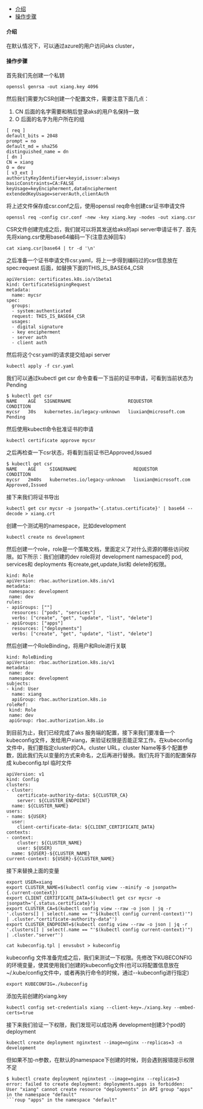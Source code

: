 
- [介绍](#介绍)
- [操作步骤](#操作步骤)
#### 介绍
在默认情况下，可以通过azure的用户访问aks cluster，


#### 操作步骤
首先我们先创建一个私钥
```
openssl genrsa -out xiang.key 4096
```

然后我们需要为CSR创建一个配置文件，需要注意下面几点：
1. CN 后面的名字需要和稍后登录aks的用户名保持一致
2. O 后面的名字为用户所在的组

```
[ req ]
default_bits = 2048
prompt = no
default_md = sha256
distinguished_name = dn
[ dn ]
CN = xiang
O = dev
[ v3_ext ]
authorityKeyIdentifier=keyid,issuer:always
basicConstraints=CA:FALSE
keyUsage=keyEncipherment,dataEncipherment
extendedKeyUsage=serverAuth,clientAuth
```

将上述文件保存成csr.conf之后，使用openssl req命令创建csr证书申请文件

```
openssl req -config csr.conf -new -key xiang.key -nodes -out xiang.csr
```

CSR文件创建完成之后，我们就可以将其发送给aks的api server申请证书了. 首先先将xiang.csr使用base64编码一下(注意去掉回车)
```
cat xiang.csr|base64 | tr -d '\n'
```

之后准备一个证书申请文件csr.yaml，将上一步得到编码过的csr信息放在spec:request 后面，如替换下面的THIS_IS_BASE64_CSR

```
apiVersion: certificates.k8s.io/v1beta1
kind: CertificateSigningRequest
metadata:
  name: mycsr
spec:
  groups:
  - system:authenticated
  request: THIS_IS_BASE64_CSR
  usages:
  - digital signature
  - key encipherment
  - server auth
  - client auth
```

然后将这个csr.yaml的请求提交给api server
```
kubectl apply -f csr.yaml
```

我们可以通过kubectl get csr 命令查看一下当前的证书申请，可看到当前状态为Pending

```
$ kubectl get csr
NAME    AGE   SIGNERNAME                     REQUESTOR               CONDITION
mycsr   30s   kubernetes.io/legacy-unknown   liuxian@microsoft.com   Pending
```
然后使用kubectl命令批准证书的申请
```
kubectl certificate approve mycsr
```

之后再检查一下csr状态，将看到当前证书已Approved,Issued
```
$ kubectl get csr
NAME    AGE     SIGNERNAME                     REQUESTOR               CONDITION
mycsr   2m40s   kubernetes.io/legacy-unknown   liuxian@microsoft.com   Approved,Issued
```
接下来我们将证书导出
```
kubectl get csr mycsr -o jsonpath='{.status.certificate}' | base64 --decode > xiang.crt
```

创建一个测试用的namespace，比如development
```
kubectl create ns development
```

然后创建一个role，role是一个策略文档，里面定义了对什么资源的哪些访问权限。如下所示：我们创建的dev role将对 development namespace的 pod, services和 deployments 有create,get,update,list和 delete的权限。

```
kind: Role
apiVersion: rbac.authorization.k8s.io/v1
metadata:
 namespace: development
 name: dev
rules:
- apiGroups: [""]
  resources: ["pods", "services"]
  verbs: ["create", "get", "update", "list", "delete"]
- apiGroups: ["apps"]
  resources: ["deployments"]
  verbs: ["create", "get", "update", "list", "delete"]
```

然后创建一个RoleBinding，将用户和Role进行关联

```
kind: RoleBinding
apiVersion: rbac.authorization.k8s.io/v1
metadata:
 name: dev
 namespace: development
subjects:
- kind: User
  name: xiang
  apiGroup: rbac.authorization.k8s.io
roleRef:
 kind: Role
 name: dev
 apiGroup: rbac.authorization.k8s.io
```

到目前为止，我们已经完成了aks 服务端的配置，接下来我们要准备一个kubeconfig文件，发给用户xiang，来验证权限是否能正常工作。在kubeconfig文件中，我们要指定cluster的CA，cluster URL，cluster Name等多个配置参数，因此我们先以变量的方式来命名，之后再进行替换。我们先将下面的配置保存成 kubeconfig.tpl 临时文件

```
apiVersion: v1
kind: Config
clusters:
- cluster:
    certificate-authority-data: ${CLUSTER_CA}
    server: ${CLUSTER_ENDPOINT}
  name: ${CLUSTER_NAME}
users:
- name: ${USER}
  user:
    client-certificate-data: ${CLIENT_CERTIFICATE_DATA}
contexts:
- context:
    cluster: ${CLUSTER_NAME}
    user: ${USER}
  name: ${USER}-${CLUSTER_NAME}
current-context: ${USER}-${CLUSTER_NAME}
```

接下来替换上面的变量
```
export USER=xiang
export CLUSTER_NAME=$(kubectl config view --minify -o jsonpath={.current-context})
export CLIENT_CERTIFICATE_DATA=$(kubectl get csr mycsr -o jsonpath='{.status.certificate}')
export CLUSTER_CA=$(kubectl config view --raw -o json | jq -r '.clusters[] | select(.name == "'$(kubectl config current-context)'") | .cluster."certificate-authority-data"')
export CLUSTER_ENDPOINT=$(kubectl config view --raw -o json | jq -r '.clusters[] | select(.name == "'$(kubectl config current-context)'") | .cluster."server"')

cat kubeconfig.tpl | envsubst > kubeconfig

```

kubeconfig 文件准备完成之后，我们来测试一下权限。先修改下KUBECONFIG的环境变量，使其使用我们创建的kubeconfig文件(也可以将配置信息放在 ~/.kube/config文件中，或者再执行命令的时候，通过--kubeconfig进行指定)
```
export KUBECONFIG=./kubeconfig
```
添加先前创建的xiang.key
```
kubectl config set-credentials xiang --client-key=./xiang.key --embed-certs=true
```

接下来我们验证一下权限，我们发现可以成功再 development创建3个pod的deployment
```
kubectl create deployment nginxtest --image=nginx --replicas=3 -n development
```
但如果不加-n参数，在默认的namespace下创建的时候，则会遇到报错提示权限不足

```
$ kubectl create deployment nginxtest --image=nginx --replicas=3
error: failed to create deployment: deployments.apps is forbidden: User "xiang" cannot create resource "deployments" in API group "apps" in the namespace "default"
```roup "apps" in the namespace "default"
```